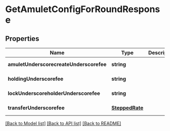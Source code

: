 # GetAmuletConfigForRoundResponse

## Properties
Name | Type | Description | Notes
------------ | ------------- | ------------- | -------------
**amuletUnderscorecreateUnderscorefee** | **string** |  | [default to null]
**holdingUnderscorefee** | **string** |  | [default to null]
**lockUnderscoreholderUnderscorefee** | **string** |  | [default to null]
**transferUnderscorefee** | [**SteppedRate**](SteppedRate.md) |  | [default to null]

[[Back to Model list]](../README.md#documentation-for-models) [[Back to API list]](../README.md#documentation-for-api-endpoints) [[Back to README]](../README.md)


